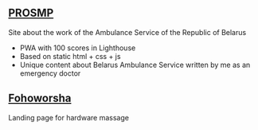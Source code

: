 ## [PROSMP](https://prosmp.by)
Site about the work of the Ambulance Service of the Republic of Belarus
- PWA with 100 scores in Lighthouse 
- Based on static html + css + js
- Unique content about Belarus Ambulance Service written by me as an emergency doctor

## [Fohoworsha](https://fohoworsha.by)
Landing page for hardware massage
